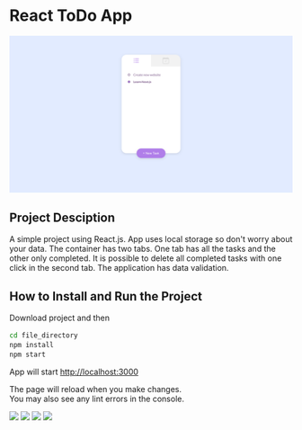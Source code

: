 # React ToDo App

![alt text](https://github.com/pokrywa1/todo-react-app/blob/master/src/preview.png?raw=true)

## Project Desciption

A simple project using React.js. App uses local storage so don't worry about your data. The container has two tabs. One tab has all the tasks and the other only completed. It is possible to delete all completed tasks with one click in the second tab. The application has data validation.


## How to Install and Run the Project

Download project and then

```zsh
cd file_directory
npm install
npm start
```
App will start [http://localhost:3000](http://localhost:3000)

The page will reload when you make changes.\
You may also see any lint errors in the console.

<div classes='display:flex'>
  <img src="https://img.shields.io/badge/React-20232A?style=for-the-badge&logo=react&logoColor=61DAFB" />
 <img src="https://img.shields.io/badge/JavaScript-323330?style=for-the-badge&logo=javascript&logoColor=F7DF1E" />

<img src="https://img.shields.io/badge/HTML5-E34F26?style=for-the-badge&logo=html5&logoColor=white" />
<img src="https://img.shields.io/badge/CSS3-1572B6?style=for-the-badge&logo=css3&logoColor=white" />
  </div>
